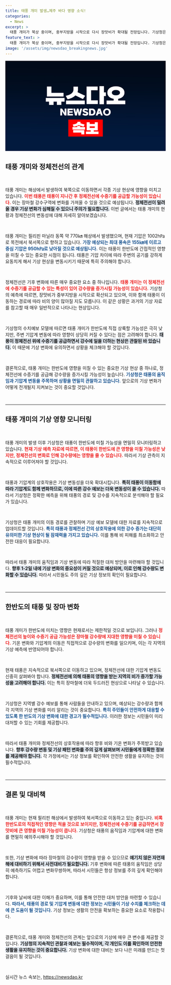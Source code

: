 ```yaml
---
title: 태풍 개미 발생…제주 바다 영향 소식!
categories:
  - News
excerpt: >
  태풍 개미가 북상 중이며, 중부지방을 시작으로 다시 장맛비가 확대될 전망입니다. 기상청은 이 태풍이 한반도에 미칠 영향을 면밀히 관찰 중입니다. 주목할 점은 태풍이 정체전선에 수증기를 공급해 강수량에 변화를 줄 가능성!
feature_text: >
  태풍 개미가 북상 중이며, 중부지방을 시작으로 다시 장맛비가 확대될 전망입니다. 기상청은 이 태풍이 한반도에 미칠 영향을 면밀히 관찰 중입니다. 주목할 점은 태풍이 정체전선에 수증기를 공급해 강수량에 변화를 줄 가능성!
image: '/assets/img/newsdao_breakingnews.jpg'
---
```


<p><img src="/assets/img/newsdao_breakingnews.jpg" alt="firstkoreanews 속보" /></p>

<h2 data-ke-size="size26">태풍 개미와 정체전선의 관계</h2>

<p data-ke-size="size16">&nbsp;</p>

<p>태풍 개미는 해상에서 발생하여 북쪽으로 이동하면서 각종 기상 현상에 영향을 미치고 있습니다. <b><span style="color: #ee2323;">이번 태풍은 태풍이 지나간 후 정체전선에 수증기를 공급할 가능성이 있습니다.</span></b> 이는 장마철 강수구역에 변화를 가져올 수 있을 것으로 예상됩니다. <b><span style="background-color: #21538527;">정체전선이 밀려올 경우 기상 변화가 심해질 수 있으니 주의가 필요합니다.</span></b> 이번 글에서는 태풍 개미의 현황과 정체전선의 변동성에 대해 자세히 알아보겠습니다.</p>

<p data-ke-size="size16">&nbsp;</p>

<p>태풍 개미는 필리핀 마닐라 동쪽 약 770㎞ 해상에서 발생했으며, 현재 기압은 1002h㎩로 목전에서 북서쪽으로 향하고 있습니다. <b><span style="color: #1a5490;">가장 예상되는 최대 풍속은 155㎞에 이르고 중심 기압은 950h㎩로 낮아질 것으로 예상됩니다.</span></b> 이는 태풍이 한반도에 간접적인 영향을 미칠 수 있는 중요한 시점이 됩니다. 태풍은 기압 차이에 따라 주변의 공기를 강하게 요동치게 해서 기상 현상을 변동시키기 때문에 특히 주의해야 합니다.</p>

<p data-ke-size="size16">&nbsp;</p>

<p>정체전선은 기후 변화에 따른 매우 중요한 요소 중 하나입니다. <b><span style="color: #ee2323;">태풍 개미는 이 정체전선에 수증기를 공급할 수 있는 특성이 있어 강수량을 증가시킬 가능성이 있습니다.</span></b> 기상청의 예측에 따르면, 장맛비가 중부지방을 시작으로 확산되고 있으며, 이와 함께 태풍이 이동하는 경로에 따라 비의 양이 많아질 지도 모릅니다. 이 같은 상황은 과거의 기상 자료를 참고할 때 매우 일반적으로 나타나는 현상입니다. </p>

<p data-ke-size="size16">&nbsp;</p>

<p>기상청의 수치예보 모델에 따르면 태풍 개미가 한반도에 직접 상륙할 가능성은 극히 낮지만, 주변 기압계 변동에 따라 영향이 상당히 커질 수 있다는 점은 고려해야 합니다. <b><span style="background-color: #21538527;">태풍이 정체전선 위에 수증기를 공급하면서 강수에 일을 더하는 현상은 관찰된 바 있습니다.</span></b> 이 때문에 기상 변화에 유의하면서 상황을 체크해야 할 것입니다.</p>

<p data-ke-size="size16">&nbsp;</p>

<p>결론적으로, 태풍 개미는 한반도에 영향을 미칠 수 있는 중요한 기상 현상 중 하나로, 정체전선에 수증기를 공급해 강수량을 증가시킬 가능성이 높습니다. <b><span style="color: #1a5490;">기상청은 태풍의 움직임과 기압계 변동을 주목하며 상황을 면밀히 관찰하고 있습니다.</span></b> 앞으로의 기상 변화가 어떻게 전개될지 지켜보는 것이 중요할 것입니다.</p>

<p data-ke-size="size16">&nbsp;</p>

<hr />

<h2 data-ke-size="size26">태풍 개미의 기상 영향 모니터링</h2>

<p data-ke-size="size16">&nbsp;</p>

<p>태풍 개미의 발생 이후 기상청은 태풍이 한반도에 미칠 가능성을 면밀히 모니터링하고 있습니다. <b><span style="color: #ee2323;">현재 기상 예측 자료에 따르면, 이 태풍이 한반도에 큰 영향을 미칠 가능성은 낮지만, 정체전선의 변화로 인해 강수량에는 영향을 줄 수 있습니다.</span></b> 따라서 기상 관측이 지속적으로 이루어져야 할 것입니다.</p>

<p data-ke-size="size16">&nbsp;</p>

<p>태풍과 기압계의 상호작용은 기상 변동성을 더욱 확대시킵니다. <b><span style="background-color: #21538527;">특히 태풍이 이동함에 따라 기압계도 함께 변화하므로, 이에 따른 강수 예보는 더욱 변동성이 클 수 있습니다.</span></b> 따라서 기상청은 정확한 예측을 위해 태풍의 경로 및 강수를 지속적으로 분석해야 할 필요가 있습니다.</p>

<p data-ke-size="size16">&nbsp;</p>

<p>기상청은 태풍 개미의 이동 경로를 관찰하며 기상 예보 모델에 대한 자료를 지속적으로 업데이트할 것입니다. <b><span style="color: #1a5490;">특히 태풍과 정체전선 간의 상호작용에 의한 강수 증가는 대단히 유의미한 기상 현상이 될 잠재력을 가지고 있습니다.</span></b> 이를 통해 비 피해를 최소화하고 안전한 대응이 필요합니다.</p>

<p data-ke-size="size16">&nbsp;</p>

<p>따라서 태풍 개미의 움직임과 기상 변동에 따라 적절한 대처 방안을 마련해야 할 것입니다. <b><span style="background-color: #21538527;">향후 1-2일 내에 기상 변화의 중요성이 커질 것으로 예상되며, 이로 인해 강수량도 변화할 수 있습니다.</span></b> 따라서 시민들도 주의 깊은 기상 정보의 확인이 필요합니다.</p>

<p data-ke-size="size16">&nbsp;</p>

<hr />

<h2 data-ke-size="size26">한반도의 태풍 및 장마 변화</h2>

<p data-ke-size="size16">&nbsp;</p>

<p>태풍 개미가 한반도에 미치는 영향은 현재로서는 제한적일 것으로 보입니다. 그러나 <b><span style="color: #ee2323;">정체전선의 높이와 수증기 공급 가능성은 장마철 강수량에 지대한 영향을 미칠 수 있습니다.</span></b> 기온 변화와 기압계의 이동은 직접적으로 강수량의 변화를 일으키며, 이는 각 지역의 기상 예측에 반영되어야 합니다.</p>

<p data-ke-size="size16">&nbsp;</p>

<p>현재 태풍은 지속적으로 북서쪽으로 이동하고 있으며, 정체전선에 대한 기압계 변동도 신중히 살펴봐야 합니다. <b><span style="background-color: #21538527;">정체전선에 의해 태풍의 영향을 받는 지역의 비가 증가할 가능성을 고려해야 합니다.</span></b> 이는 특히 장마철에 더욱 두드러진 현상으로 나타날 수 있습니다.</p>

<p data-ke-size="size16">&nbsp;</p>

<p>기상청은 지역별 강수 예보를 통해 사람들을 안내하고 있으며, 예상되는 강수량과 함께 각 지역의 기상 변화를 미리 알리는 것이 중요합니다. <b><span style="color: #1a5490;">특히 주민들이 안전하게 대응할 수 있도록 한 반도의 기상 변화에 대한 경고가 필수적입니다.</span></b> 이러한 정보는 시민들이 미리 대처할 수 있는 기회를 제공합니다.</p>

<p data-ke-size="size16">&nbsp;</p>

<p>따라서 태풍 개미와 정체전선의 상호작용에 따라 향후 비와 기온 변화가 주목받고 있습니다. <b><span style="background-color: #21538527;">향후 강수량 변동 및 기상 패턴 변화를 주의 깊게 살펴보며 시민들에게 정확한 정보를 제공해야 합니다.</span></b> 각 가정에서는 기상 정보를 확인하여 안전한 생활을 유지하는 것이 필수적입니다.</p>

<p data-ke-size="size16">&nbsp;</p>

<hr />

<h2 data-ke-size="size26">결론 및 대비책</h2>

<p data-ke-size="size16">&nbsp;</p>

<p>태풍 개미는 현재 필리핀 해상에서 발생하여 북서쪽으로 이동하고 있는 중입니다. <b><span style="color: #ee2323;">비록 한반도로의 직접적인 영향은 적을 것으로 보이지만, 정체전선에 수증기를 공급하면서 장맛비에 큰 영향을 미칠 가능성이 큽니다.</span></b> 기상청은 태풍의 움직임과 기압계에 대한 변화를 면밀히 예의주시해야 할 것입니다.</p>

<p data-ke-size="size16">&nbsp;</p>

<p>또한, 기상 변화에 따라 장마철의 강수량이 영향을 받을 수 있으므로 <b><span style="background-color: #21538527;">예기치 않은 자연재해에 대비하기 위해서 사전대비가 필요합니다.</span></b> 기후 변화에 따른 태풍의 움직임은 상당히 예측하기도 어렵고 변화무쌍하며, 따라서 시민들은 항상 정보를 주의 깊게 확인해야 합니다.</p>

<p data-ke-size="size16">&nbsp;</p>

<p>기후와 날씨에 대한 이해가 중요하며, 이를 통해 안전한 대처 방안을 마련할 수 있습니다. <b><span style="color: #1a5490;">따라서, 태풍의 경로 및 기압계 변동에 대한 정보는 시민들이 기상 수치를 체크하는 데에 큰 도움이 될 것입니다.</span></b> 기상 정보는 생활의 안전을 확보하는 중요한 요소로 작용합니다.</p>

<p data-ke-size="size16">&nbsp;</p>

<p>결론적으로, 태풍 개미와 정체전선의 관계는 앞으로의 기상에 매우 큰 변수를 제공할 것입니다. <b><span style="background-color: #21538527;">기상청의 지속적인 관찰과 예보는 필수적이며, 각 개인도 이를 확인하여 안전한 생활을 유지하는 것이 중요합니다.</span></b> 기상 변화에 대한 대비는 보다 나은 미래를 만드는 첫걸음이 될 것입니다.</p>

<p data-ke-size="size16">&nbsp;</p>
실시간 뉴스 속보는, <a href="https://newsdao.kr" rel="dofollow">https://newsdao.kr</a>


